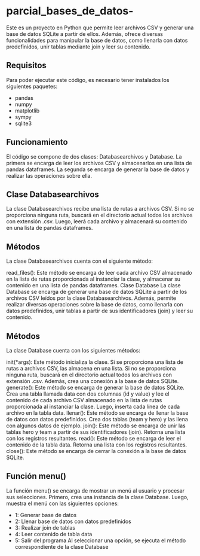 # parcial_bases_de_datos-



Este es un proyecto en Python que permite leer archivos CSV y generar una base de datos SQLite a partir de ellos. Además, ofrece diversas funcionalidades para manipular la base de datos, como llenarla con datos predefinidos, unir tablas mediante join y leer su contenido.

## Requisitos
Para poder ejecutar este código, es necesario tener instalados los siguientes paquetes:

* pandas
* numpy
* matplotlib
* sympy
* sqlite3
## Funcionamiento
El código se compone de dos clases: Databasearchivos y Database. La primera se encarga de leer los archivos CSV y almacenarlos en una lista de pandas dataframes. La segunda se encarga de generar la base de datos y realizar las operaciones sobre ella.

## Clase Databasearchivos
La clase Databasearchivos recibe una lista de rutas a archivos CSV. Si no se proporciona ninguna ruta, buscará en el directorio actual todos los archivos con extensión .csv. Luego, leerá cada archivo y almacenará su contenido en una lista de pandas dataframes.

## Métodos
La clase Databasearchivos cuenta con el siguiente método:

read_files(): Este método se encarga de leer cada archivo CSV almacenado en la lista de rutas proporcionada al instanciar la clase, y almacenar su contenido en una lista de pandas dataframes.
Clase Database
La clase Database se encarga de generar una base de datos SQLite a partir de los archivos CSV leídos por la clase Databasearchivos. Además, permite realizar diversas operaciones sobre la base de datos, como llenarla con datos predefinidos, unir tablas a partir de sus identificadores (join) y leer su contenido.

## Métodos
La clase Database cuenta con los siguientes métodos:

init(*args): Este método inicializa la clase. Si se proporciona una lista de rutas a archivos CSV, las almacena en una lista. Si no se proporciona ninguna ruta, buscará en el directorio actual todos los archivos con extensión .csv. Además, crea una conexión a la base de datos SQLite.
generate(): Este método se encarga de generar la base de datos SQLite. Crea una tabla llamada data con dos columnas (id y value) y lee el contenido de cada archivo CSV almacenado en la lista de rutas proporcionada al instanciar la clase. Luego, inserta cada línea de cada archivo en la tabla data.
llenar(): Este método se encarga de llenar la base de datos con datos predefinidos. Crea dos tablas (team y hero) y las llena con algunos datos de ejemplo.
join(): Este método se encarga de unir las tablas hero y team a partir de sus identificadores (join). Retorna una lista con los registros resultantes.
read(): Este método se encarga de leer el contenido de la tabla data. Retorna una lista con los registros resultantes.
close(): Este método se encarga de cerrar la conexión a la base de datos SQLite.
## Función menu()
La función menu() se encarga de mostrar un menú al usuario y procesar sus selecciones. Primero, crea una instancia de la clase Database. Luego, muestra el menú con las siguientes opciones:

* 1: Generar base de datos
* 2: Llenar base de datos con datos predefinidos
* 3: Realizar join de tablas
* 4: Leer contenido de tabla data
* 5: Salir del programa
Al seleccionar una opción, se ejecuta el método correspondiente de la clase Database
